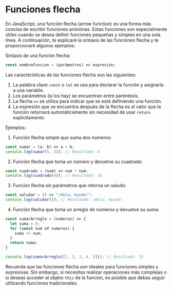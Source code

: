 # Funciones flecha

En JavaScript, una función flecha (arrow function) es una forma más concisa de escribir funciones anónimas. Estas funciones son especialmente útiles cuando se desea definir funciones pequeñas y simples en una sola línea. A continuación, te explicaré la sintaxis de las funciones flecha y te proporcionaré algunos ejemplos:

Sintaxis de una función flecha:
```javascript
const nombreFuncion = (parámetros) => expresión;
```

Las características de las funciones flecha son las siguientes:

1. La palabra clave `const` o `let` se usa para declarar la función y asignarla a una variable.
2. Los parámetros (si los hay) se encuentran entre paréntesis.
3. La flecha `=>` se utiliza para indicar que se está definiendo una función.
4. La expresión que se encuentra después de la flecha es el valor que la función retornará automáticamente sin necesidad de usar `return` explícitamente.

Ejemplos:

1. Función flecha simple que suma dos números:

```javascript
const sumar = (a, b) => a + b;
console.log(sumar(5, 3)); // Resultado: 8
```

2. Función flecha que toma un número y devuelve su cuadrado:

```javascript
const cuadrado = (num) => num * num;
console.log(cuadrado(4)); // Resultado: 16
```

3. Función flecha sin parámetros que retorna un saludo:

```javascript
const saludar = () => "¡Hola, mundo!";
console.log(saludar()); // Resultado: ¡Hola, mundo!
```

4. Función flecha que toma un arreglo de números y devuelve su suma:

```javascript
const sumarArreglo = (numeros) => {
  let suma = 0;
  for (const num of numeros) {
    suma += num;
  }
  return suma;
}

console.log(sumarArreglo([1, 2, 3, 4, 5])); // Resultado: 15
```

Recuerda que las funciones flecha son ideales para funciones simples y expresivas. Sin embargo, si necesitas realizar operaciones más complejas o si deseas acceder al objeto `this` de la función, es posible que debas seguir utilizando funciones tradicionales.